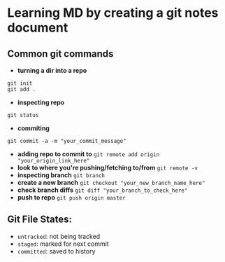 # Learning MD by creating a git notes document
## Common git commands
- **turning a dir into a repo**
```
git init
git add .
```
- **inspecting repo**
```
git status
```
- **commiting**
```
git commit -a -m "your_commit_message"
```
- **adding repo to commit to**
```git remote add origin "your_origin_link_here"```
- **look to where you're pushing/fetching to/from**
```git remote -v```
- **inspecting branch**
```git branch```
- **create a new branch**
```git checkout "your_new_branch_name_here"```
- **check branch diffs**
```git diff "your_branch_to_check_here"```
- **push to repo**
```git push origin master```

## Git File States:
- `untracked`: not being tracked
- `staged`: marked for next commit
- `committed`: saved to history
